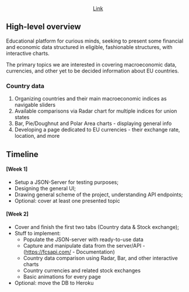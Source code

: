 


<p align=center><a href="https://salerazvan.github.io/home">Link</a></p>

## High-level overview ## 
Educational platform for curious minds, seeking to present some financial and economic data structured in eligible, fashionable structures, with interactive charts.

The primary topics we are interested in covering macroeconomic data, currencies, and other yet to be decided information about EU countries. 

  ### Country data ###
  1) Organizing countries and their main macroeconomic indices as navigable sliders
  2) Available comparisons via Radar chart for multiple indices for union states
  3) Bar, Pie/Doughnut and Polar Area charts - displaying general info
  4) Developing a page dedicated to EU currencies - their exchange rate, location, and more

## Timeline ##

  #### [Week 1] ####
  - Setup a JSON-Server for testing purposes;
  - Designing the general UI;
  - Drawing general scheme of the project, understanding API endpoints;
  - Optional: cover at least one presented topic

  #### [Week 2] ####
  - Cover and finish the first two tabs (Country data & Stock exchange);
  - Stuff to implement: 
    - Populate the JSON-server with ready-to-use data
    - Capture and manipulate data from the server/API - (https://fcsapi.com/ - Documentation)
    - Country data comparison using Radar, Bar, and other interactive charts
    - Country currencies and related stock exchanges
    - Basic animations for every page
  - Optional: move the DB to Heroku